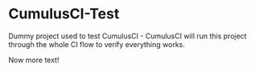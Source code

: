 CumulusCI-Test
==============

Dummy project used to test CumulusCI - CumulusCI will run this project through the whole CI flow to verify everything works.

Now more text!
